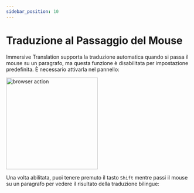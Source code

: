 ```yaml
---
sidebar_position: 10
---
```


# Traduzione al Passaggio del Mouse

Immersive Translation supporta la traduzione automatica quando si passa il mouse su un paragrafo, ma questa funzione è disabilitata per impostazione predefinita. È necessario attivarla nel pannello:

<img src="https://s.immersivetranslate.com/static/official-static/assets/mouse-hover.png" alt="browser action" width="250" />

Una volta abilitata, puoi tenere premuto il tasto `Shift` mentre passi il mouse su un paragrafo per vedere il risultato della traduzione bilingue:
